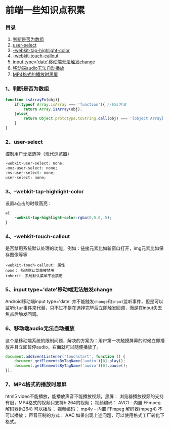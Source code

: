 # 前端一些知识点积累
### 目录
1. [判断是否为数组](#1、判断是否为数组)
2. [user-select](#2user-select)
3. [-webkit-tap-highlight-color](#3-webkit-tap-highlight-color)
4. [-webkit-touch-callout](#4-webkit-touch-callout)
5. [input type='date'移动端无法触发change](#5input-typedate移动端无法触发change)
6. [移动端audio无法自动播放](#6移动端audio无法自动播放)
7. [MP4格式的播放时黑屏](#7MP4格式的播放时黑屏)

### 1、判断是否为数组
```javascript
function isArrayFn(obj){
    if(typeof Array.isArray === 'function'){ //ES5方法
        return Array.isArray(obj);
    }else{
        return Object.prototype.toString.call(obj) === '[object Array]';
    }
}
```
### 2、user-select

控制用户无法选择（现代浏览器）
```css
-webkit-user-select: none;
-moz-user-select: none;
-ms-user-select: none;
user-select: none;
```
### 3、-webkit-tap-highlight-color

设置a点击的时候高亮：
```css
a{
    -webkit-tap-highlight-color:rgba(0,0,0,.5);
}
```
### 4、-webkit-touch-callout

是否禁用系统默认处理的功能，例如：链接元素比如新窗口打开，img元素比如保存图像等等
```
-webkit-touch-callout: 属性
none： 系统默认菜单被禁用
inherit：系统默认菜单不被禁用
```
### 5、input type='date'移动端无法触发change
Android移动端input type='date' 并不能触发`change`和`input`监听事件，但是可以监听`blur`事件来代替，只不过不是在选择完毕后立即触发回调，而是在input失去焦点后触发回调。

### 6、移动端audio无法自动播放
这个是移动端系统的限制问题，解决的方案为：用户第一次触摸屏幕的时候立即播放并且立即暂停audio，右面就可以随便播放了。
```javascript
document.addEventListener('touchstart', function () {
    document.getElementsByTagName('audio')[0].play();
    document.getElementsByTagName('audio')[0].pause();
});
```
### 7、MP4格式的播放时黑屏
html5 video不能播放，能播放声音不能播放视频，黑屏：
浏览器播放视频的支持有限，MP4格式的视频只支持h.264的视频；
视频编码： AVC1 - 内置 FFmpeg 解码器(h264) 可以播放；
视频编码： mp4v - 内置 FFmpeg 解码器(mpeg4) 不可以播放；
声音压制的方式： AAC
如果出现上述问题，可以使用格式工厂转化下格式。
